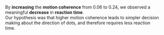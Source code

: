 By **increasing** the **motion coherence** from 0.06 to 0.24,
we observed a meaningful **decrease** in **reaction time**.<br>
Our hypothesis was that higher motion coherence leads to simpler decision making about the direction of dots,
and therefore requires less reaction time.
